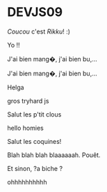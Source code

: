 # DEVJS09

*Coucou* c'est _Rikku_! :)

Yo !!

J'ai bien mang�, j'ai bien bu,...


J'ai bien mang�, j'ai bien bu,...


Helga

gros tryhard js 


Salut les p'tit clous

hello homies

Salut les coquines!







Blah blah blah blaaaaaah. Pouêt.


Et sinon, ?a biche ?




 ohhhhhhhhhh